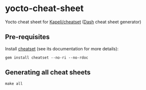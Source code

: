 # yocto-cheat-sheet

Yocto cheat sheet for [Kapeli/cheatset](https://github.com/Kapeli/cheatset) ([Dash](https://kapeli.com/dash) cheat sheet generator)

## Pre-requisites

Install [cheatset](https://github.com/Kapeli/cheatset) (see its documentation for more details):

```shell
gem install cheatset --no-ri --no-rdoc
```

## Generating all cheat sheets

```shell
make all
```

